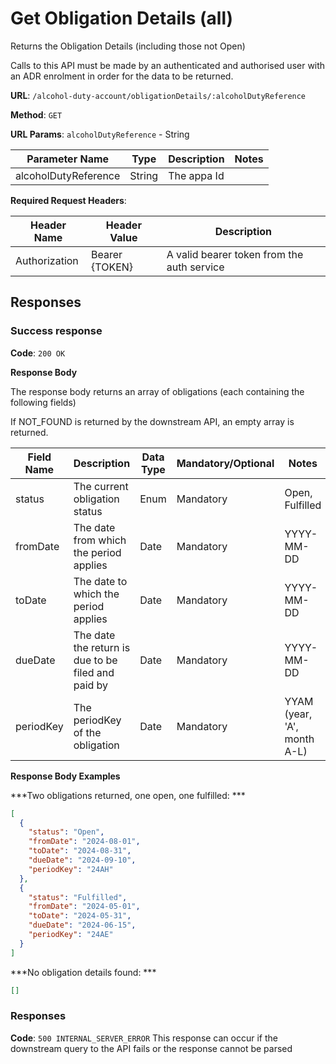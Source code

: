 # Get Obligation Details (all)

Returns the Obligation Details (including those not Open)

Calls to this API must be made by an authenticated and authorised user with an ADR enrolment in order for the data to be returned.

**URL**: `/alcohol-duty-account/obligationDetails/:alcoholDutyReference`

**Method**: `GET`

**URL Params**: `alcoholDutyReference` - String

| Parameter Name        | Type   | Description  | Notes      |
|-----------------------|--------|--------------|------------|
| alcoholDutyReference  | String |  The appa Id |            |

**Required Request Headers**:

| Header Name   | Header Value   | Description                                |
|---------------|----------------|--------------------------------------------|
| Authorization | Bearer {TOKEN} | A valid bearer token from the auth service |

## Responses

### Success response

**Code**: `200 OK`

**Response Body**

The response body returns an array of obligations (each containing the following fields)

If NOT_FOUND is returned by the downstream API, an empty array is returned.

| Field Name | Description                                        | Data Type | Mandatory/Optional | Notes                       |
|------------|----------------------------------------------------|-----------|--------------------|-----------------------------|
| status     | The current obligation status                      | Enum      | Mandatory          | Open, Fulfilled             |
| fromDate   | The date from which the period applies             | Date      | Mandatory          | YYYY-MM-DD                  |
| toDate     | The date to which the period applies               | Date      | Mandatory          | YYYY-MM-DD                  |
| dueDate    | The date the return is due to be filed and paid by | Date      | Mandatory          | YYYY-MM-DD                  |
| periodKey  | The periodKey of the obligation                    | Date      | Mandatory          | YYAM (year, 'A', month A-L) |

**Response Body Examples**

***Two obligations returned, one open, one fulfilled: ***

```json
[
  {
    "status": "Open",
    "fromDate": "2024-08-01",
    "toDate": "2024-08-31",
    "dueDate": "2024-09-10",
    "periodKey": "24AH"
  },
  {
    "status": "Fulfilled",
    "fromDate": "2024-05-01",
    "toDate": "2024-05-31",
    "dueDate": "2024-06-15",
    "periodKey": "24AE"
  }
]
```

***No obligation details found: ***

```json
[]
```

### Responses
**Code**: `500 INTERNAL_SERVER_ERROR`
This response can occur if the downstream query to the API fails or the response cannot be parsed
